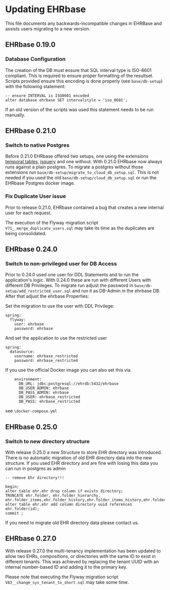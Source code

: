 # Updating EHRbase

This file documents any backwards-incompatible changes in EHRBase and
assists users migrating to a new version.

## EHRbase 0.19.0

### Database Configuration

The creation of the DB must ensure that SQL interval type is ISO-8601 compliant. This is required to ensure proper
formatting of the resultset.
Scripts provided ensure this encoding is done properly (see `base/db-setup`) with the following statement:

```
-- ensure INTERVAL is ISO8601 encoded
alter database ehrbase SET intervalstyle = 'iso_8601';
```

If an old version of the scripts was used this statement needs to be run manually.

## EHRbase 0.21.0

### Switch to native Postgres

Before 0.21.0 EHRbase offered two setups, one using the
extensions   [temporal tables](https://github.com/arkhipov/temporal_tables),
[jsquery](https://github.com/postgrespro/jsquery) and one without. With 0.21.0 EHRbase now always runs against a plain
postgres.
To migrate a postgres without those extensions run `base/db-setup/migrate_to_cloud_db_setup.sql`. This is not needed if
you used the old `base/db-setup/cloud_db_setup.sql`
or run the EHRbase Postgres docker image.

### Fix Duplicate User issue
Prior to release 0.21.0, EHRbase contained a bug that creates a new internal user for each request.

The execution of the Flyway migration script `V71__merge_duplicate_users.sql` may take its time as the duplicates are
being consolidated.

## EHRbase 0.24.0

### Switch to non-privileged user for DB Access

Prior to 0.24.0 used one user for DDL Statements and to run the application's logic. With 0.24.0 these are run with different Users with different DB Privileges.
To migrate run adjust the password in `base/db-setup/add_restricted_user.sql` and run it as DB-Admin in the ehrbase DB. 
After that adjust the ehrbase Properties:

Set the migration to use the user with DDL Privilege:
```
spring:
  flyway:
    user: ehrbase
    password: ehrbase
```
And set the application to use the restricted user
```
spring:
  datasource:
    username: ehrbase_restricted
    password: ehrbase_restricted
```

If you use the official Docker image you can also set this via

```
    environment:
      DB_URL: jdbc:postgresql://ehrdb:5432/ehrbase
      DB_USER_ADMIN: ehrbase
      DB_PASS_ADMIN: ehrbase
      DB_USER: ehrbase_restricted
      DB_PASS: ehrbase_restricted
```

see `\docker-compose.yml `

## EHRbase 0.25.0

### Switch to new directory structure

With release 0.25.0 a new Structure to store EHR directory was introduced. There is no automatic migration of old EHR
directory data into the new structure.
If you used EHR directory and are fine with losing this data you can run in postgres as admin

```
-- remove Ehr directory!!!

begin;
alter table ehr.ehr drop column if exists directory;
TRUNCATE ehr.folder, ehr.folder_hierarchy, ehr.folder_items,ehr.folder_history,ehr.folder_items_history,ehr.folder_hierarchy_history;
alter table ehr.ehr add column directory uuid references ehr.folder(id);
commit ;
```

If you need to migrate old EHR directory data please contact us.

## EHRbase 0.27.0

With release 0.27.0 the multi-tenancy implementation has been updated to allow two EHRs, compositions, 
or directories with the same ID to exist in different tenants. This was achieved by replacing the tenant UUID 
with an internal number-based ID and adding it to the primary key.

Please note that executing the Flyway migration script `V83__change_sys_tenant_to_short.sql` may take some time.